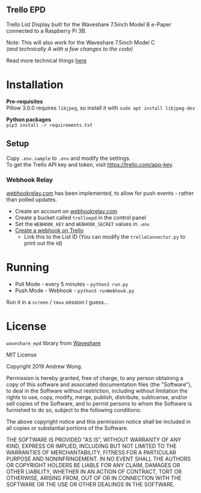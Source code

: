 Trello EPD
---

Trello List Display built for the Waveshare 7.5inch Model B e-Paper connected to a Raspberry Pi 3B.

Note: This will also work for the Waveshare 7.5inch Model C  
_(and technically A with a few changes to the code)_

Read more technical things [here](./MORE.md)

# Installation

**Pre-requisites**  
Pillow 3.0.0 requires `libjpeg`, so install it with `sudo apt install libjpeg-dev`

**Python packages**  
`pip3 install -r requirements.txt`

## Setup

Copy `.env.sample` to `.env` and modify the settings.  
To get the Trello API key and token, visit https://trello.com/app-key.

### Webhook Relay

[webhookrelay.com](https://webhookrelay.com/) has been implemented, to allow for push events - rather than polled updates.

* Create an account on [webhookrelay.com](https://webhookrelay.com/)
* Create a bucket called `trelloepd` in the control panel
* Set the `WEBHOOK_KEY` and `WEBHOOK_SECRET` values in `.env`
* [Create a webhook on Trello](https://developer.atlassian.com/cloud/trello/guides/rest-api/webhooks/#creating-a-webhook)
  * Link this to the List ID (You can modify the `trelloConnector.py` to print out the id)

# Running

* Poll Mode - every 5 minutes - `python3 run.py`
* Push Mode - Webhook - `python3 runWebhook.py`

Run it in a `screen` / `tmux` session I guess...

# License

`waveshare_epd` library from [Waveshare](https://github.com/Waveshare/e-Paper)

MIT License

Copyright 2019 Andrew Wong.

Permission is hereby granted, free of charge, to any person obtaining a copy of this software and associated documentation files (the "Software"), to deal in the Software without restriction, including without limitation the rights to use, copy, modify, merge, publish, distribute, sublicense, and/or sell copies of the Software, and to permit persons to whom the Software is furnished to do so, subject to the following conditions:  

The above copyright notice and this permission notice shall be included in all copies or substantial portions of the Software.  

THE SOFTWARE IS PROVIDED "AS IS", WITHOUT WARRANTY OF ANY KIND, EXPRESS OR IMPLIED, INCLUDING BUT NOT LIMITED TO THE WARRANTIES OF MERCHANTABILITY, FITNESS FOR A PARTICULAR PURPOSE AND NONINFRINGEMENT. IN NO EVENT SHALL THE AUTHORS OR COPYRIGHT HOLDERS BE LIABLE FOR ANY CLAIM, DAMAGES OR OTHER LIABILITY, WHETHER IN AN ACTION OF CONTRACT, TORT OR OTHERWISE, ARISING FROM, OUT OF OR IN CONNECTION WITH THE SOFTWARE OR THE USE OR OTHER DEALINGS IN THE SOFTWARE.
